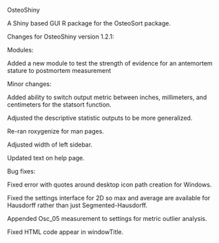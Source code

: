 OsteoShiny

A Shiny based GUI R package for the OsteoSort package.

Changes for OsteoShiny version 1.2.1:


Modules:

Added a new module to test the strength of evidence for an antemortem stature to postmortem measurement


Minor changes:

Added ability to switch output metric between inches, millimeters, and centimeters for the statsort function.

Adjusted the descriptive statistic outputs to be more generalized.

Re-ran roxygenize for man pages. 

Adjusted width of left sidebar.

Updated text on help page.


Bug fixes:

Fixed error with quotes around desktop icon path creation for Windows.

Fixed the settings interface for 2D so max and average are available for Hausdorff rather than just Segmented-Hausdorff.

Appended Osc_05 measurement to settings for metric outlier analysis. 

Fixed HTML code appear in windowTitle. 